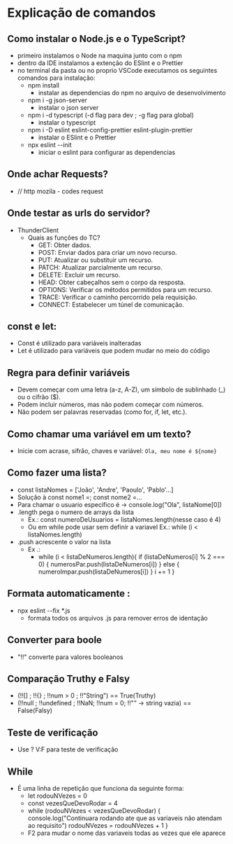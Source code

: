 # Explicação de comandos

## Como instalar o Node.js e o TypeScript?
- primeiro instalamos o Node na maquina junto com o npm
- dentro da IDE instalamos a extenção do ESlint e o Prettier
- no terminal da pasta ou no proprio VSCode executamos os seguintes comandos para instalação:
    - npm install
        - instalar as dependencias do npm no arquivo de desenvolvimento
    - npm i -g json-server
        - instalar o json server
    - npm i -d typescript (-d flag para dev ; -g flag para global)
        - instalar o typescript
    - npm i -D eslint eslint-config-prettier eslint-plugin-prettier
        - instalar o ESlint e o Prettier
    - npx eslint --init
        - iniciar o eslint para configurar as dependencias

## Onde achar Requests?
- // http mozila - codes request

## Onde testar as urls do servidor?
- ThunderClient
    - Quais as funções do TC?
        - GET: Obter dados.
        - POST: Enviar dados para criar um novo recurso.
        - PUT: Atualizar ou substituir um recurso.
        - PATCH: Atualizar parcialmente um recurso.
        - DELETE: Excluir um recurso.
        - HEAD: Obter cabeçalhos sem o corpo da resposta.
        - OPTIONS: Verificar os métodos permitidos para um recurso.
        - TRACE: Verificar o caminho percorrido pela requisição.
        - CONNECT: Estabelecer um túnel de comunicação.

## const e let:
- Const é utilizado para variáveis inalteradas
- Let é utilizado para variáveis que podem mudar no meio do código

## Regra para definir variáveis
- Devem começar com uma letra (a-z, A-Z), um símbolo de sublinhado (_) ou o cifrão ($).
- Podem incluir números, mas não podem começar com números.
- Não podem ser palavras reservadas (como for, if, let, etc.).

## Como chamar uma variável em um texto?
- Inicie com acrase, sifrão, chaves e variável: `Ola, meu nome é ${nome} `

## Como fazer uma lista?
- const listaNomes = ['João', 'Andre', 'Paoulo', 'Pablo'...]
- Solução à const nome1 =; const nome2 =...
- Para chamar o usuario especifico é -> console.log("Ola", listaNome[0])
- .length pega o numero de arrays da lista
    - Ex.: const numeroDeUsuarios = listaNomes.length(nesse caso é 4)
    - Ou em while pode usar sem definir a variavel
        Ex.: while (i < listaNomes.length)
- .push acrescente o valor na lista
    - Ex .:
        - while (i < listaDeNumeros.length){
            if (listaDeNumeros[i] % 2 === 0) {
                numerosPar.push(listaDeNumeros[i])
            }
            else {
                numeroImpar.push(listaDeNumeros[i])
            }
            i += 1
           }

## Formata automaticamente :
- npx eslint --fix *.js
    - formata todos os arquivos .js para remover erros de identação

## Converter para boole
- "!!" converte para valores booleanos

## Comparação Truthy e Falsy
- (!![] ; !!{} ; !!num > 0 ; !!"String") == True(Truthy)
- (!!null ; !!undefined ; !!NaN; !!num = 0; !!"" -> string vazia) == False(Falsy)

## Teste de verificação
- Use ? V:F para teste de verificação

## While
- É uma linha de repetição que funciona da seguinte forma:
    - let rodouNVezes = 0
    - const vezesQueDevoRodar = 4
    - while (rodouNVezes < vezesQueDevoRodar) {
        console.log("Continuara rodando ate que as variaveis não atendam ao requisito")
        rodouNVezes = rodouNVezes + 1
    }
    - F2 para mudar o nome das variaveis todas as vezes que ele aparece